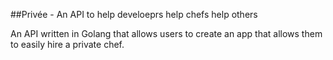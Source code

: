 ##Privée - An API to help develoeprs help chefs help others

An API written in Golang that allows users to create an app that allows them to easily hire a private chef.
